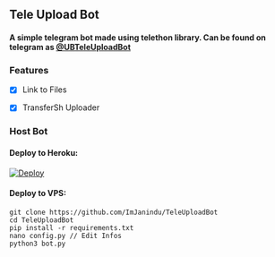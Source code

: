 ## Tele Upload Bot
#### A simple telegram bot made using telethon library. Can be found on telegram as [@UBTeleUploadBot](https://t.me/UBTeleUploadBot)

### Features

- [x] Link to Files

- [x] TransferSh Uploader

### Host Bot
#### Deploy to Heroku:

[![Deploy](https://www.herokucdn.com/deploy/button.svg)](https://heroku.com/deploy?template=https://github.com/ImJanindu/TeleUploadBot)
#### Deploy to VPS:

```
git clone https://github.com/ImJanindu/TeleUploadBot
cd TeleUploadBot
pip install -r requirements.txt
nano config.py // Edit Infos
python3 bot.py
```
